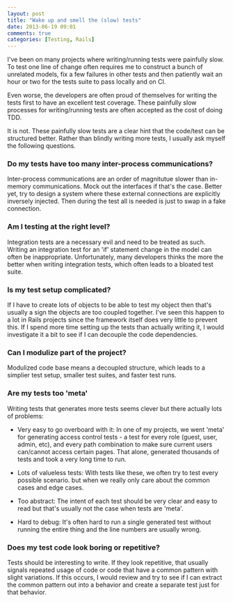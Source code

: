 ```yaml
---
layout: post
title: "Wake up and smell the (slow) tests"
date: 2013-06-19 09:01
comments: true
categories: [Testing, Rails]
---
```


I've been on many projects where writing/running tests were painfully slow.  To test one line of change often requires me to construct a bunch of unrelated models, fix a few failures in other tests and then patiently wait an hour or two for the tests suite to pass locally and on CI.

Even worse, the developers are often proud of themselves for writing the tests first to have an excellent test coverage.  These painfully slow processes for writing/running tests are often accepted as the cost of doing TDD.

It is not. These painfully slow tests are a clear hint that the code/test can be structured better.  Rather than blindly writing more tests, I usually ask myself the following questions.

### Do my tests have too many inter-process communications?
Inter-process communications are an order of magnitutue slower than in-memory communications.  Mock out the interfaces if that's the case.  Better yet, try to design a system where these external connections are explicitly inversely injected.  Then during the test all is needed is just to swap in a fake connection.

### Am I testing at the right level?
Integration tests are a necessary evil and need to be treated as such.  Writing an integration test for an 'if' statement change in the model can often be inappropriate.  Unfortunately, many developers thinks
the more the better when writing integration tests, which often leads to a bloated test suite.

### Is my test setup complicated?
If I have to create lots of objects to be able to test my object then that's usually a sign the objects are too coupled together.  I've seen this happen to a lot in Rails projects since the framework itself does very little to prevent this.  If I spend more time setting up the tests than actually writing it, I would investigate it a bit to see if I can decouple the code dependencies.

### Can I modulize part of the project?
Modulized code base means a decoupled structure, which leads to a simplier test setup, smaller test suites, and faster test runs.

### Are my tests too 'meta'
Writing tests that generates more tests seems clever but there actually lots of problems:

* Very easy to go overboard with it:
In one of my projects, we went 'meta' for generating access control tests - a test for every role (guest, user, admin, etc), and every path combination to make sure current users can/cannot access certain pages. That alone, generated thousands of tests and took a very long time to run.

* Lots of valueless tests:
With tests like these, we often try to test every possible scenario. but when we really only care about the common cases and edge cases.

* Too abstract:
The intent of each test should be very clear and easy to read but that's usually not the case when tests are 'meta'.

* Hard to debug:
It's often hard to run a single generated test without running the entire thing and the line numbers are usually wrong.

### Does my test code look boring or repetitive?
Tests should be interesting to write.  If they look repetitive, that usually signals repeated usage of code or code that have a common pattern with slight variations.  If this occurs, I would review and try to see if I can extract the common pattern out into a behavior and create a separate test just for that behavior.

